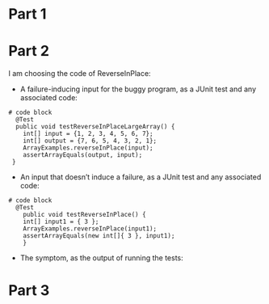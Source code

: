 # Part 1

# Part 2
I am choosing the code of ReverseInPlace:

* A failure-inducing input for the buggy program, as a JUnit test and any associated code:
```
# code block
  @Test
  public void testReverseInPlaceLargeArray() {
    int[] input = {1, 2, 3, 4, 5, 6, 7};
    int[] output = {7, 6, 5, 4, 3, 2, 1};
    ArrayExamples.reverseInPlace(input);
    assertArrayEquals(output, input);
 }
```
* An input that doesn’t induce a failure, as a JUnit test and any associated code:
```
# code block
  @Test 
	public void testReverseInPlace() {
    int[] input1 = { 3 };
    ArrayExamples.reverseInPlace(input1);
    assertArrayEquals(new int[]{ 3 }, input1);
	}
```
* The symptom, as the output of running the tests:


# Part 3
